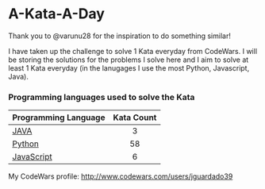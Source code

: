 # A-Kata-A-Day

Thank you to @varunu28 for the inspiration to do something similar!

I have taken up the challenge to solve 1 Kata everyday from CodeWars. I will be storing the solutions for the problems I solve here and I aim to solve at least 1 Kata everyday (in the lanugages I use the most Python, Javascript, Java).

### Programming languages used to solve the Kata


|    Programming Language  |    Kata Count  | 
|----------|:-------------:|
| [JAVA](https://github.com/jguardado39/A-Kata-A-Day/tree/master/Java) | 3 | 
| [Python](https://github.com/jguardado39/A-Kata-A-Day/tree/master/Python) | 58 | 
| [JavaScript](https://github.com/jguardado39/A-Kata-A-Day/tree/master/JavaScript) | 6 | 

My CodeWars profile: http://www.codewars.com/users/jguardado39
